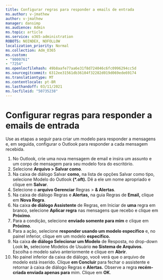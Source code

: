 ```yaml
---
title: Configurar regras para responder a emails de entrada
ms.author: v-jmathew
author: v-jmathew
manager: dansimp
ms.audience: Admin
ms.topic: article
ms.service: o365-administration
ROBOTS: NOINDEX, NOFOLLOW
localization_priority: Normal
ms.collection: Adm_O365
ms.custom:
- "9000761"
- "7254"
ms.openlocfilehash: 49b8aafe77aa6e31f8d724046c6fc0996294cc5d
ms.sourcegitcommit: 6312ee31561db36104f32282d019d069ede69174
ms.translationtype: MT
ms.contentlocale: pt-BR
ms.lasthandoff: 03/11/2021
ms.locfileid: "50735238"
---
```

# <a name="set-up-rules-to-reply-to-incoming-emails"></a>Configurar regras para responder a emails de entrada

Use as etapas a seguir para criar um modelo para responder a mensagens e, em seguida, configurar o Outlook para responder a cada mensagem recebida.

1. No Outlook, crie uma nova mensagem de email e insira um assunto e um corpo de mensagem para seu modelo fora do escritório.
2. Selecione **Arquivo > Salvar como**.
3. Na caixa de diálogo Salvar  **como,** na lista de opções Salvar como tipo, selecione Modelo do Outlook **(*.oft).** Dê a ele um nome apropriado e clique em **Salvar**.
4. Selecione o **arquivo Gerenciar** Regras  >  **& Alertas**.
5. Na caixa de diálogo Regras e **Alertas,** na guia Regras de **Email,** clique em **Nova Regra**.
6. Na caixa **de diálogo Assistente** de Regras, em Iniciar de **uma** regra em branco, selecione **Aplicar regra** nas mensagens que recebo e clique em **Próximo**.
7. Para a condição, selecione **enviado somente para mim** e clique em **Próximo**.
8. Para a ação, selecione **responder usando um modelo específico** e, no painel inferior, clique em um modelo **específico.**
9. Na caixa **de diálogo Selecionar um Modelo** de Resposta, no drop-down Look **In,** selecione Modelos de Usuário **no Sistema de Arquivos**. Escolha o modelo salvo anteriormente e clique em **Abrir**.
10. No painel inferior da caixa de diálogo, você verá que o arquivo de modelo está inserido. Clique **em Concluir** para fechar o assistente e retornar à caixa de diálogo Regras e **Alertas.** Observe a regra **recém-criada enviada apenas para** mim. Clique em **OK**.
